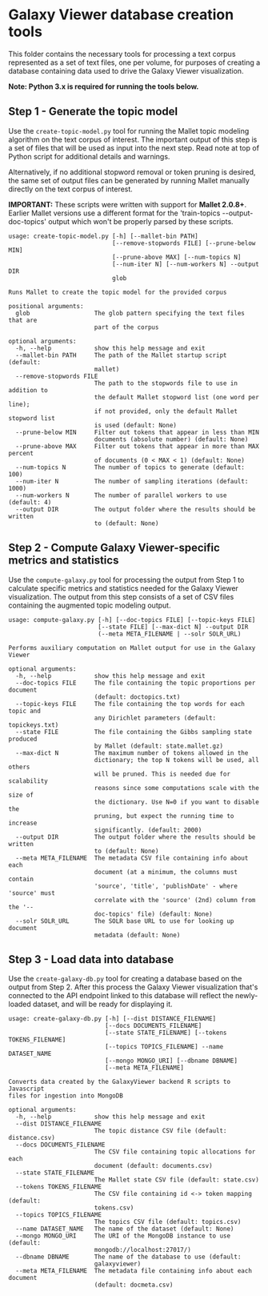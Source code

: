 # Galaxy Viewer database creation tools
This folder contains the necessary tools for processing a text corpus represented as a set of text files,
one per volume, for purposes of creating a database containing data used to drive the Galaxy Viewer visualization.

**Note: Python 3.x is required for running the tools below.**

## Step 1 - Generate the topic model
Use the `create-topic-model.py` tool for running the Mallet topic modeling algorithm on the text corpus of interest.
The important output of this step is a set of files that will be used as input into the next step. Read
note at top of Python script for additional details and warnings.

Alternatively, if no additional stopword removal or token pruning is desired, the same set of output files can be
generated by running Mallet manually directly on the text corpus of interest.

**IMPORTANT:** These scripts were written with support for **Mallet 2.0.8+**. Earlier Mallet versions use a different
format for the 'train-topics --output-doc-topics' output which won't be properly parsed by these scripts.


```
usage: create-topic-model.py [-h] [--mallet-bin PATH]
                             [--remove-stopwords FILE] [--prune-below MIN]
                             [--prune-above MAX] [--num-topics N]
                             [--num-iter N] [--num-workers N] --output DIR
                             glob

Runs Mallet to create the topic model for the provided corpus

positional arguments:
  glob                  The glob pattern specifying the text files that are
                        part of the corpus

optional arguments:
  -h, --help            show this help message and exit
  --mallet-bin PATH     The path of the Mallet startup script (default:
                        mallet)
  --remove-stopwords FILE
                        The path to the stopwords file to use in addition to
                        the default Mallet stopword list (one word per line);
                        if not provided, only the default Mallet stopword list
                        is used (default: None)
  --prune-below MIN     Filter out tokens that appear in less than MIN
                        documents (absolute number) (default: None)
  --prune-above MAX     Filter out tokens that appear in more than MAX percent
                        of documents (0 < MAX < 1) (default: None)
  --num-topics N        The number of topics to generate (default: 100)
  --num-iter N          The number of sampling iterations (default: 1000)
  --num-workers N       The number of parallel workers to use (default: 4)
  --output DIR          The output folder where the results should be written
                        to (default: None)
```

## Step 2 - Compute Galaxy Viewer-specific metrics and statistics
Use the `compute-galaxy.py` tool for processing the output from Step 1 to calculate specific metrics and statistics
needed for the Galaxy Viewer visualization. The output from this step consists of a set of CSV files containing the
augmented topic modeling output.

```
usage: compute-galaxy.py [-h] [--doc-topics FILE] [--topic-keys FILE]
                         [--state FILE] [--max-dict N] --output DIR
                         (--meta META_FILENAME | --solr SOLR_URL)

Performs auxiliary computation on Mallet output for use in the Galaxy Viewer

optional arguments:
  -h, --help            show this help message and exit
  --doc-topics FILE     The file containing the topic proportions per document
                        (default: doctopics.txt)
  --topic-keys FILE     The file containing the top words for each topic and
                        any Dirichlet parameters (default: topickeys.txt)
  --state FILE          The file containing the Gibbs sampling state produced
                        by Mallet (default: state.mallet.gz)
  --max-dict N          The maximum number of tokens allowed in the
                        dictionary; the top N tokens will be used, all others
                        will be pruned. This is needed due for scalability
                        reasons since some computations scale with the size of
                        the dictionary. Use N=0 if you want to disable the
                        pruning, but expect the running time to increase
                        significantly. (default: 2000)
  --output DIR          The output folder where the results should be written
                        to (default: None)
  --meta META_FILENAME  The metadata CSV file containing info about each
                        document (at a minimum, the columns must contain
                        'source', 'title', 'publishDate' - where 'source' must
                        correlate with the 'source' (2nd) column from the '--
                        doc-topics' file) (default: None)
  --solr SOLR_URL       The SOLR base URL to use for looking up document
                        metadata (default: None)
```

## Step 3 - Load data into database
Use the `create-galaxy-db.py` tool for creating a database based on the output from Step 2. After this process the
Galaxy Viewer visualization that's connected to the API endpoint linked to this database will reflect the newly-loaded
dataset, and will be ready for displaying it.

```
usage: create-galaxy-db.py [-h] [--dist DISTANCE_FILENAME]
                           [--docs DOCUMENTS_FILENAME]
                           [--state STATE_FILENAME] [--tokens TOKENS_FILENAME]
                           [--topics TOPICS_FILENAME] --name DATASET_NAME
                           [--mongo MONGO_URI] [--dbname DBNAME]
                           [--meta META_FILENAME]

Converts data created by the GalaxyViewer backend R scripts to Javascript
files for ingestion into MongoDB

optional arguments:
  -h, --help            show this help message and exit
  --dist DISTANCE_FILENAME
                        The topic distance CSV file (default: distance.csv)
  --docs DOCUMENTS_FILENAME
                        The CSV file containing topic allocations for each
                        document (default: documents.csv)
  --state STATE_FILENAME
                        The Mallet state CSV file (default: state.csv)
  --tokens TOKENS_FILENAME
                        The CSV file containing id <-> token mapping (default:
                        tokens.csv)
  --topics TOPICS_FILENAME
                        The topics CSV file (default: topics.csv)
  --name DATASET_NAME   The name of the dataset (default: None)
  --mongo MONGO_URI     The URI of the MongoDB instance to use (default:
                        mongodb://localhost:27017/)
  --dbname DBNAME       The name of the database to use (default:
                        galaxyviewer)
  --meta META_FILENAME  The metadata file containing info about each document
                        (default: docmeta.csv)
```